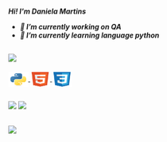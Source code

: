 <h5>Hi! I'm Daniela Martins

- 🔭 I’m currently working on QA 
- 🌱 I’m currently learning language python
</h5>

##

<div>
  <a href="https://github.com/danielacpmo">
  <img height="180em" src="https://github-readme-stats.vercel.app/api?username=danielacpmo&show_icons=true&theme=radical&include_all_commits=true&count_private=true"/>
</div>
  
    
<div style="display: inline_block"><br>
  <img align="center" alt="Dani-Python" height="30" width="40" src="https://raw.githubusercontent.com/devicons/devicon/master/icons/python/python-original.svg">
  <img align="center" alt="Dani-HTML" height="30" width="40" src="https://raw.githubusercontent.com/devicons/devicon/master/icons/html5/html5-original.svg">
  <img align="center" alt="Dani-CSS" height="30" width="40" src="https://raw.githubusercontent.com/devicons/devicon/master/icons/css3/css3-original.svg">
</div> 

##

<div> 
 	<a href = "mailto:danielacpmo@gmail.com"><img src="https://img.shields.io/badge/-Gmail-%23333?style=for-the-badge&logo=gmail&logoColor=white" target="_blank"></a>
  <a href="https://www.linkedin.com/in/danielacpmo" target="_blank"><img src="https://img.shields.io/badge/-LinkedIn-%230077B5?style=for-the-badge&logo=linkedin&logoColor=white" target="_blank"></a>
  
</div>
  
  ##
  
  <img height="180em" src="https://github-readme-stats.vercel.app/api/top-langs/?username=danielacpmo&layout=compact&langs_count=7&theme=radical"/>
  
